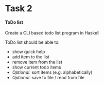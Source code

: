 # Task 2
#### ToDo list

Create a CLI based todo list program in Haskell

ToDo list should be able to:
- show quick help
- add item to the list
- remove item from the list
- show current todo items
- _Optional:_ sort items (e.g. alphabetically)
- _Optional:_ save to file / read from file
